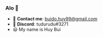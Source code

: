 ### Alo 👋

- 📧 **Contact me**: buido.huy99@gmail.com
- 💬 **Discord**: tudurudu#3271
- 😃 My name is Huy Bui
